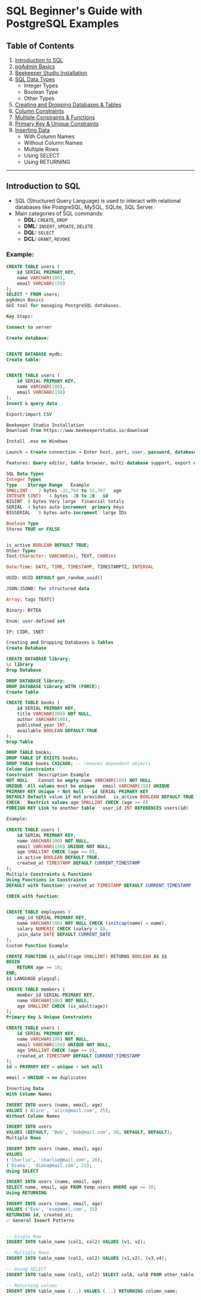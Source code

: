 # SQL Beginner's Guide with PostgreSQL Examples

## Table of Contents

1. [Introduction to SQL](#introduction-to-sql)
2. [pgAdmin Basics](#pgadmin-basics)
3. [Beekeeper Studio Installation](#beekeeper-studio-installation)
4. [SQL Data Types](#sql-data-types)
   - Integer Types
   - Boolean Type
   - Other Types
5. [Creating and Dropping Databases & Tables](#creating-and-dropping-databases--tables)
6. [Column Constraints](#column-constraints)
7. [Multiple Constraints & Functions](#multiple-constraints--functions)
8. [Primary Key & Unique Constraints](#primary-key--unique-constraints)
9. [Inserting Data](#inserting-data)
   - With Column Names
   - Without Column Names
   - Multiple Rows
   - Using SELECT
   - Using RETURNING

---

## Introduction to SQL

- SQL (Structured Query Language) is used to interact with relational databases like PostgreSQL, MySQL, SQLite, SQL Server.
- Main categories of SQL commands:
  - **DDL:** `CREATE`, `DROP`
  - **DML:** `INSERT`, `UPDATE`, `DELETE`
  - **DQL:** `SELECT`
  - **DCL:** `GRANT`, `REVOKE`

### Example:

```sql
CREATE TABLE users (
    id SERIAL PRIMARY KEY,
    name VARCHAR(100),
    email VARCHAR(150)
);
SELECT * FROM users;
pgAdmin Basics
GUI tool for managing PostgreSQL databases.

Key Steps:

Connect to server

Create database:


CREATE DATABASE mydb;
Create table:


CREATE TABLE users (
    id SERIAL PRIMARY KEY,
    name VARCHAR(100),
    email VARCHAR(150)
);
Insert & query data

Export/import CSV

Beekeeper Studio Installation
Download from https://www.beekeeperstudio.io/download

Install .exe on Windows

Launch → Create connection → Enter host, port, user, password, database

Features: Query editor, table browser, multi-database support, export data

SQL Data Types
Integer Types
Type	Storage	Range	Example
SMALLINT	2 bytes	-32,768 to 32,767	age
INTEGER (INT)	4 bytes	-2B to 2B	id
BIGINT	8 bytes	Very large	financial totals
SERIAL	4 bytes	auto-increment	primary keys
BIGSERIAL	8 bytes	auto-increment	large IDs

Boolean Type
Stores TRUE or FALSE


is_active BOOLEAN DEFAULT TRUE;
Other Types
Text/Character: VARCHAR(n), TEXT, CHAR(n)

Date/Time: DATE, TIME, TIMESTAMP, TIMESTAMPTZ, INTERVAL

UUID: UUID DEFAULT gen_random_uuid()

JSON/JSONB: for structured data

Array: tags TEXT[]

Binary: BYTEA

Enum: user-defined set

IP: CIDR, INET

Creating and Dropping Databases & Tables
Create Database

CREATE DATABASE library;
\c library
Drop Database

DROP DATABASE library;
DROP DATABASE library WITH (FORCE);
Create Table

CREATE TABLE books (
    id SERIAL PRIMARY KEY,
    title VARCHAR(200) NOT NULL,
    author VARCHAR(100),
    published_year INT,
    available BOOLEAN DEFAULT TRUE
);
Drop Table

DROP TABLE books;
DROP TABLE IF EXISTS books;
DROP TABLE books CASCADE; -- removes dependent objects
Column Constraints
Constraint	Description	Example
NOT NULL	Cannot be empty	name VARCHAR(100) NOT NULL
UNIQUE	All values must be unique	email VARCHAR(150) UNIQUE
PRIMARY KEY	Unique + Not Null	id SERIAL PRIMARY KEY
DEFAULT	Default value if not provided	is_active BOOLEAN DEFAULT TRUE
CHECK	Restrict values	age SMALLINT CHECK (age >= 0)
FOREIGN KEY	Link to another table	user_id INT REFERENCES users(id)

Example:

CREATE TABLE users (
    id SERIAL PRIMARY KEY,
    name VARCHAR(100) NOT NULL,
    email VARCHAR(150) UNIQUE NOT NULL,
    age SMALLINT CHECK (age >= 0),
    is_active BOOLEAN DEFAULT TRUE,
    created_at TIMESTAMP DEFAULT CURRENT_TIMESTAMP
);
Multiple Constraints & Functions
Using Functions in Constraints
DEFAULT with function: created_at TIMESTAMP DEFAULT CURRENT_TIMESTAMP

CHECK with function:


CREATE TABLE employees (
    emp_id SERIAL PRIMARY KEY,
    name VARCHAR(100) NOT NULL CHECK (initcap(name) = name),
    salary NUMERIC CHECK (salary > 0),
    join_date DATE DEFAULT CURRENT_DATE
);
Custom Function Example

CREATE FUNCTION is_adult(age SMALLINT) RETURNS BOOLEAN AS $$
BEGIN
    RETURN age >= 18;
END;
$$ LANGUAGE plpgsql;

CREATE TABLE members (
    member_id SERIAL PRIMARY KEY,
    name VARCHAR(100) NOT NULL,
    age SMALLINT CHECK (is_adult(age))
);
Primary Key & Unique Constraints

CREATE TABLE users (
    id SERIAL PRIMARY KEY,
    name VARCHAR(100) NOT NULL,
    email VARCHAR(150) UNIQUE NOT NULL,
    age SMALLINT CHECK (age >= 0),
    created_at TIMESTAMP DEFAULT CURRENT_TIMESTAMP
);
id → PRIMARY KEY → unique + not null

email → UNIQUE → no duplicates

Inserting Data
With Column Names

INSERT INTO users (name, email, age)
VALUES ('Alice', 'alice@mail.com', 25);
Without Column Names

INSERT INTO users
VALUES (DEFAULT, 'Bob', 'bob@mail.com', 30, DEFAULT, DEFAULT);
Multiple Rows

INSERT INTO users (name, email, age)
VALUES
('Charlie', 'charlie@mail.com', 28),
('Diana', 'diana@mail.com', 22);
Using SELECT

INSERT INTO users (name, email, age)
SELECT name, email, age FROM temp_users WHERE age >= 18;
Using RETURNING

INSERT INTO users (name, email, age)
VALUES ('Eve', 'eve@mail.com', 35)
RETURNING id, created_at;
✅ General Insert Patterns


-- Single Row
INSERT INTO table_name (col1, col2) VALUES (v1, v2);

-- Multiple Rows
INSERT INTO table_name (col1, col2) VALUES (v1,v2), (v3,v4);

-- Using SELECT
INSERT INTO table_name (col1, col2) SELECT colA, colB FROM other_table;

-- Returning values
INSERT INTO table_name (...) VALUES (...) RETURNING column_name;
```
